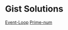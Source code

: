 # Gist Solutions
[Event-Loop](https://gist.github.com/Dhruvbagadiya/3a378656603531bd00673aeedf22fb1b#file-event-loop-md)
[Prime-num](https://gist.github.com/Dhruvbagadiya/3a378656603531bd00673aeedf22fb1b#file-prime-num-js)
